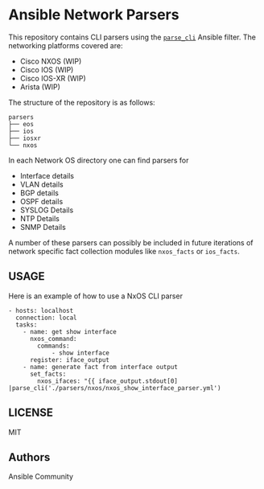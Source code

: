 # Ansible Network Parsers


This repository contains CLI parsers using the [``parse_cli``](http://docs.ansible.com/ansible/latest/playbooks_filters.html#network-cli-filters) Ansible filter. The networking platforms covered are:

* Cisco NXOS (WIP)
* Cisco IOS (WIP)
* Cisco IOS-XR (WIP)
* Arista (WIP)


The structure of the repository is as follows:

```
parsers
├── eos
├── ios
├── iosxr
└── nxos
```

In each Network OS directory one can find parsers for

* Interface details
* VLAN details
* BGP details
* OSPF details
* SYSLOG Details
* NTP Details
* SNMP Details

A number of these parsers can possibly be included in future iterations of network specific fact collection modules like
`` nxos_facts `` or ``ios_facts``.

## USAGE

Here is an example of how to use a NxOS CLI parser

```
- hosts: localhost
  connection: local
  tasks:
    - name: get show interface
      nxos_command:
        commands:
            - show interface
      register: iface_output
    - name: generate fact from interface output
      set_facts:
        nxos_ifaces: "{{ iface_output.stdout[0] |parse_cli('./parsers/nxos/nxos_show_interface_parser.yml')
```

## LICENSE

MIT


## Authors

Ansible Community
